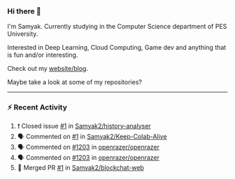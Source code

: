 ### Hi there 👋

I'm Samyak. Currently studying in the Computer Science department of PES University.

Interested in Deep Learning, Cloud Computing, Game dev and anything that is fun and/or interesting.

Check out my [website/blog](https://samyak2.github.io/).

Maybe take a look at some of my repositories?

---

### :zap: Recent Activity

<!--START_SECTION:activity-->
1. ❗️ Closed issue [#1](https://github.com//Samyak2/history-analyser/issues/1) in [Samyak2/history-analyser](https://github.com//Samyak2/history-analyser)
2. 🗣 Commented on [#1](https://github.com//Samyak2/Keep-Colab-Alive/issues/1) in [Samyak2/Keep-Colab-Alive](https://github.com//Samyak2/Keep-Colab-Alive)
3. 🗣 Commented on [#1203](https://github.com//openrazer/openrazer/issues/1203) in [openrazer/openrazer](https://github.com//openrazer/openrazer)
4. 🗣 Commented on [#1203](https://github.com//openrazer/openrazer/issues/1203) in [openrazer/openrazer](https://github.com//openrazer/openrazer)
5. 🎉 Merged PR [#1](https://github.com//Samyak2/blockchat-web/pull/1) in [Samyak2/blockchat-web](https://github.com//Samyak2/blockchat-web)
<!--END_SECTION:activity-->
